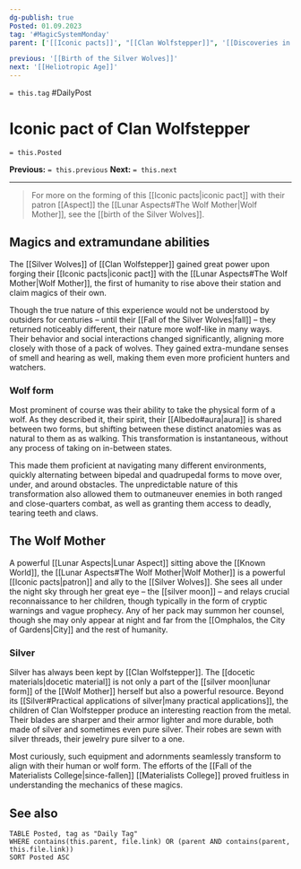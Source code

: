 ```yaml
---
dg-publish: true
Posted: 01.09.2023
tag: '#MagicSystemMonday'
parent: ['[[Iconic pacts]]', "[[Clan Wolfstepper]]", '[[Discoveries in the Known World]]', "[[Silver]]", "[[Wolf Mother]]"]

previous: '[[Birth of the Silver Wolves]]'
next: '[[Heliotropic Age]]'
---
```

`= this.tag` #DailyPost
# Iconic pact of Clan Wolfstepper
`= this.Posted`

**Previous:** `= this.previous`
**Next:** `= this.next`

---

> For more on the forming of this [[Iconic pacts|iconic pact]] with their patron [[Aspect]] the [[Lunar Aspects#The Wolf Mother|Wolf Mother]], see the [[birth of the Silver Wolves]].

## Magics and extramundane abilities

The [[Silver Wolves]] of [[Clan Wolfstepper]] gained great power upon forging their [[Iconic pacts|iconic pact]] with the [[Lunar Aspects#The Wolf Mother|Wolf Mother]], the first of humanity to rise above their station and claim magics of their own.

Though the true nature of this experience would not be understood by outsiders for centuries – until their [[Fall of the Silver Wolves|fall]] – they returned noticeably different, their nature more wolf-like in many ways. Their behavior and social interactions changed significantly, aligning more closely with those of a pack of wolves. They gained extra-mundane senses of smell and hearing as well, making them even more proficient hunters and watchers.

### Wolf form

Most prominent of course was their ability to take the physical form of a wolf. As they described it, their spirit, their [[Albedo#aura|aura]] is shared between two forms, but shifting between these distinct anatomies was as natural to them as as walking. This transformation is instantaneous, without any process of taking on in-between states.

This made them proficient at navigating many different environments, quickly alternating between bipedal and quadrupedal forms to move over, under, and around obstacles. The unpredictable nature of this transformation also allowed them to outmaneuver enemies in both ranged and close-quarters combat, as well as granting them access to deadly, tearing teeth and claws.

## The Wolf Mother

A powerful [[Lunar Aspects|Lunar Aspect]] sitting above the [[Known World]], the [[Lunar Aspects#The Wolf Mother|Wolf Mother]] is a powerful [[Iconic pacts|patron]] and ally to the [[Silver Wolves]]. She sees all under the night sky through her great eye – the [[silver moon]] – and relays crucial reconnaissance to her children, though typically in the form of cryptic warnings and vague prophecy. Any of her pack may summon her counsel, though she may only appear at night and far from the [[Omphalos, the City of Gardens|City]] and the rest of humanity.

### Silver

Silver has always been kept by [[Clan Wolfstepper]]. The [[docetic materials|docetic material]] is not only a part of the [[silver moon|lunar form]] of the [[Wolf Mother]] herself but also a powerful resource. Beyond its [[Silver#Practical applications of silver|many practical applications]], the children of Clan Wolfstepper produce an interesting reaction from the metal. Their blades are sharper and their armor lighter and more durable, both made of silver and sometimes even pure silver. Their robes are sewn with silver threads, their jewelry pure silver to a one.

Most curiously, such equipment and adornments seamlessly transform to align with their human or wolf form. The efforts of the [[Fall of the Materialists College|since-fallen]] [[Materialists College]] proved fruitless in understanding the mechanics of these magics.

## See also

```dataview
TABLE Posted, tag as "Daily Tag"
WHERE contains(this.parent, file.link) OR (parent AND contains(parent, this.file.link))
SORT Posted ASC
```